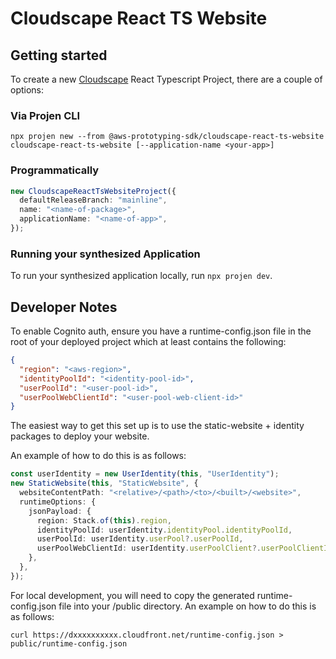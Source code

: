 # Cloudscape React TS Website

## Getting started

To create a new [Cloudscape](https://cloudscape.design/) React Typescript Project, there are a couple of options:

### Via Projen CLI

```
npx projen new --from @aws-prototyping-sdk/cloudscape-react-ts-website cloudscape-react-ts-website [--application-name <your-app>]
```

### Programmatically

```ts
new CloudscapeReactTsWebsiteProject({
  defaultReleaseBranch: "mainline",
  name: "<name-of-package>",
  applicationName: "<name-of-app>",
});
```

### Running your synthesized Application

To run your synthesized application locally, run `npx projen dev`.

## Developer Notes

To enable Cognito auth, ensure you have a runtime-config.json file in the root of your deployed project which at least contains the following:

```json
{
  "region": "<aws-region>",
  "identityPoolId": "<identity-pool-id>",
  "userPoolId": "<user-pool-id>",
  "userPoolWebClientId": "<user-pool-web-client-id>"
}
```

The easiest way to get this set up is to use the static-website + identity packages to deploy your website.

An example of how to do this is as follows:

```ts
const userIdentity = new UserIdentity(this, "UserIdentity");
new StaticWebsite(this, "StaticWebsite", {
  websiteContentPath: "<relative>/<path>/<to>/<built>/<website>",
  runtimeOptions: {
    jsonPayload: {
      region: Stack.of(this).region,
      identityPoolId: userIdentity.identityPool.identityPoolId,
      userPoolId: userIdentity.userPool?.userPoolId,
      userPoolWebClientId: userIdentity.userPoolClient?.userPoolClientId,
    },
  },
});
```

For local development, you will need to copy the generated runtime-config.json file into your /public directory. An example on how to do this is as follows:

```
curl https://dxxxxxxxxxx.cloudfront.net/runtime-config.json > public/runtime-config.json
```
